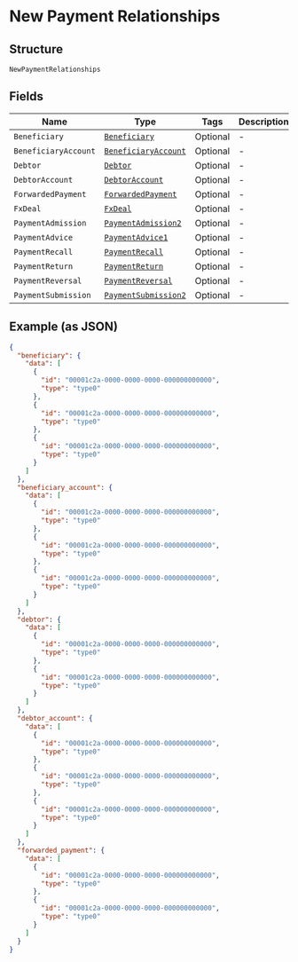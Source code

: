 
# New Payment Relationships

## Structure

`NewPaymentRelationships`

## Fields

| Name | Type | Tags | Description |
|  --- | --- | --- | --- |
| `Beneficiary` | [`Beneficiary`](../../doc/models/beneficiary.md) | Optional | - |
| `BeneficiaryAccount` | [`BeneficiaryAccount`](../../doc/models/beneficiary-account.md) | Optional | - |
| `Debtor` | [`Debtor`](../../doc/models/debtor.md) | Optional | - |
| `DebtorAccount` | [`DebtorAccount`](../../doc/models/debtor-account.md) | Optional | - |
| `ForwardedPayment` | [`ForwardedPayment`](../../doc/models/forwarded-payment.md) | Optional | - |
| `FxDeal` | [`FxDeal`](../../doc/models/fx-deal.md) | Optional | - |
| `PaymentAdmission` | [`PaymentAdmission2`](../../doc/models/payment-admission-2.md) | Optional | - |
| `PaymentAdvice` | [`PaymentAdvice1`](../../doc/models/payment-advice-1.md) | Optional | - |
| `PaymentRecall` | [`PaymentRecall`](../../doc/models/payment-recall.md) | Optional | - |
| `PaymentReturn` | [`PaymentReturn`](../../doc/models/payment-return.md) | Optional | - |
| `PaymentReversal` | [`PaymentReversal`](../../doc/models/payment-reversal.md) | Optional | - |
| `PaymentSubmission` | [`PaymentSubmission2`](../../doc/models/payment-submission-2.md) | Optional | - |

## Example (as JSON)

```json
{
  "beneficiary": {
    "data": [
      {
        "id": "00001c2a-0000-0000-0000-000000000000",
        "type": "type0"
      },
      {
        "id": "00001c2a-0000-0000-0000-000000000000",
        "type": "type0"
      },
      {
        "id": "00001c2a-0000-0000-0000-000000000000",
        "type": "type0"
      }
    ]
  },
  "beneficiary_account": {
    "data": [
      {
        "id": "00001c2a-0000-0000-0000-000000000000",
        "type": "type0"
      },
      {
        "id": "00001c2a-0000-0000-0000-000000000000",
        "type": "type0"
      },
      {
        "id": "00001c2a-0000-0000-0000-000000000000",
        "type": "type0"
      }
    ]
  },
  "debtor": {
    "data": [
      {
        "id": "00001c2a-0000-0000-0000-000000000000",
        "type": "type0"
      },
      {
        "id": "00001c2a-0000-0000-0000-000000000000",
        "type": "type0"
      }
    ]
  },
  "debtor_account": {
    "data": [
      {
        "id": "00001c2a-0000-0000-0000-000000000000",
        "type": "type0"
      },
      {
        "id": "00001c2a-0000-0000-0000-000000000000",
        "type": "type0"
      },
      {
        "id": "00001c2a-0000-0000-0000-000000000000",
        "type": "type0"
      }
    ]
  },
  "forwarded_payment": {
    "data": [
      {
        "id": "00001c2a-0000-0000-0000-000000000000",
        "type": "type0"
      },
      {
        "id": "00001c2a-0000-0000-0000-000000000000",
        "type": "type0"
      }
    ]
  }
}
```


